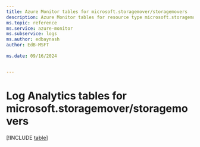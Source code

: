 ```yaml
---
title: Azure Monitor tables for microsoft.storagemover/storagemovers
description: Azure Monitor tables for resource type microsoft.storagemover/storagemovers
ms.topic: reference
ms.service: azure-monitor
ms.subservice: logs
ms.author: edbaynash
author: EdB-MSFT
   
ms.date: 09/16/2024


---
```


# Log Analytics tables for microsoft.storagemover/storagemovers  

[!INCLUDE [table](~/reusable-content/ce-skilling/azure/includes/azure-monitor/reference/tables/microsoft-storagemover_storagemovers-include.md)]

